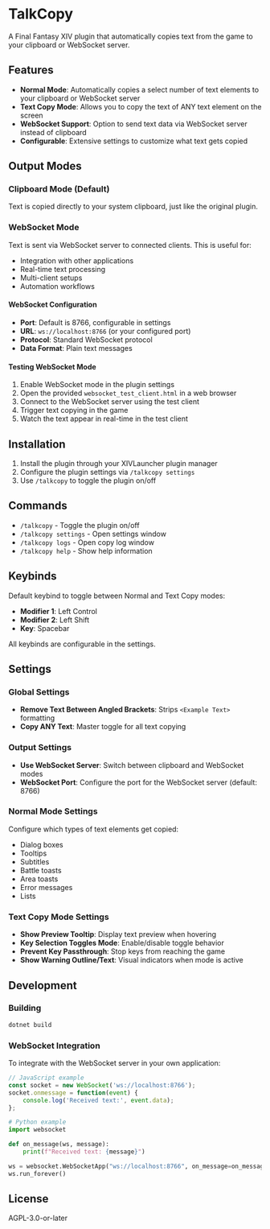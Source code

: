 # TalkCopy

A Final Fantasy XIV plugin that automatically copies text from the game to your clipboard or WebSocket server.

## Features

- **Normal Mode**: Automatically copies a select number of text elements to your clipboard or WebSocket server
- **Text Copy Mode**: Allows you to copy the text of ANY text element on the screen
- **WebSocket Support**: Option to send text data via WebSocket server instead of clipboard
- **Configurable**: Extensive settings to customize what text gets copied

## Output Modes

### Clipboard Mode (Default)
Text is copied directly to your system clipboard, just like the original plugin.

### WebSocket Mode
Text is sent via WebSocket server to connected clients. This is useful for:
- Integration with other applications
- Real-time text processing
- Multi-client setups
- Automation workflows

#### WebSocket Configuration
- **Port**: Default is 8766, configurable in settings
- **URL**: `ws://localhost:8766` (or your configured port)
- **Protocol**: Standard WebSocket protocol
- **Data Format**: Plain text messages

#### Testing WebSocket Mode
1. Enable WebSocket mode in the plugin settings
2. Open the provided `websocket_test_client.html` in a web browser
3. Connect to the WebSocket server using the test client
4. Trigger text copying in the game
5. Watch the text appear in real-time in the test client

## Installation

1. Install the plugin through your XIVLauncher plugin manager
2. Configure the plugin settings via `/talkcopy settings`
3. Use `/talkcopy` to toggle the plugin on/off

## Commands

- `/talkcopy` - Toggle the plugin on/off
- `/talkcopy settings` - Open settings window
- `/talkcopy logs` - Open copy log window
- `/talkcopy help` - Show help information

## Keybinds

Default keybind to toggle between Normal and Text Copy modes:
- **Modifier 1**: Left Control
- **Modifier 2**: Left Shift  
- **Key**: Spacebar

All keybinds are configurable in the settings.

## Settings

### Global Settings
- **Remove Text Between Angled Brackets**: Strips `<Example Text>` formatting
- **Copy ANY Text**: Master toggle for all text copying

### Output Settings
- **Use WebSocket Server**: Switch between clipboard and WebSocket modes
- **WebSocket Port**: Configure the port for the WebSocket server (default: 8766)

### Normal Mode Settings
Configure which types of text elements get copied:
- Dialog boxes
- Tooltips
- Subtitles
- Battle toasts
- Area toasts
- Error messages
- Lists

### Text Copy Mode Settings
- **Show Preview Tooltip**: Display text preview when hovering
- **Key Selection Toggles Mode**: Enable/disable toggle behavior
- **Prevent Key Passthrough**: Stop keys from reaching the game
- **Show Warning Outline/Text**: Visual indicators when mode is active

## Development

### Building
```bash
dotnet build
```

### WebSocket Integration
To integrate with the WebSocket server in your own application:

```javascript
// JavaScript example
const socket = new WebSocket('ws://localhost:8766');
socket.onmessage = function(event) {
    console.log('Received text:', event.data);
};
```

```python
# Python example
import websocket

def on_message(ws, message):
    print(f"Received text: {message}")

ws = websocket.WebSocketApp("ws://localhost:8766", on_message=on_message)
ws.run_forever()
```

## License

AGPL-3.0-or-later
